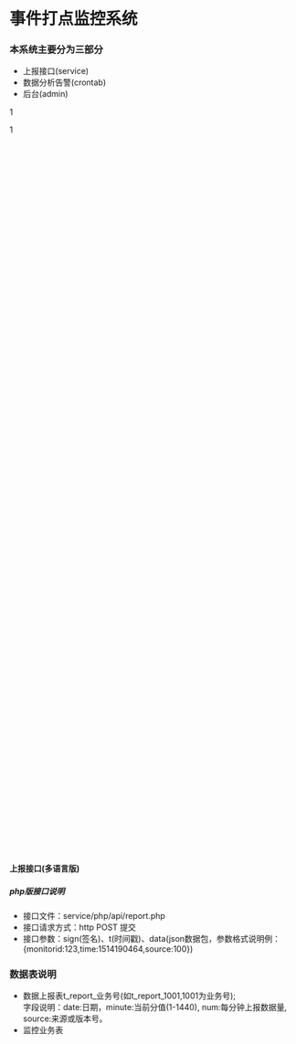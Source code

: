# 事件打点监控系统

### 本系统主要分为三部分
* <a herf="#service">上报接口(service)</a>
* 数据分析告警(crontab)
* 后台(admin)











































1
  























































































































1  
  
  
  
  
  
  
  
  
  
  
  
  
  
  
  
  
  
  
  
  
  
  
  
  
  
  
  
  
  
  
  
  
  
  
  
 <br /> 
 <br /> 
 <br /> 
 <br /> 
 <br /> 
 <br /> 
 <br /> 
 <br /> 
 <br /> 
 <br /> 
 <br /> 
 <br /> 
 <br /> 
 <br /> 
 <br /> 
 <br /> 
 <br /> 
 <br /> 
 <br /> 
 <br /> 
 <br /> 
 <br /> 
 <br /> 
 <br /> 
 <br /> 
 <br /> 
 <br /> 
 <br /> 
 <br /> 
 <br /> 
 <br /> 
 <br /> 
 <br /> 
 <br /> 
 <br /> 
 <br /> 
 <br /> 
 <br /> 
 <br /> 
 <br /> 
 <br /> 
 <br /> 
 <br /> 
 <br /> 
 <br /> 
 <br /> 
 <br /> 
 <br /> 
 <br /> 
 <br /> 
 <br /> 
 <br /> 
 <br /> 
 <br /> 
 <br /> 
 <br /> 
 <br /> 
 <br /> 
 <br /> 
 <br /> 
 <br /> 
 <br /> 
 <br /> 
 <br /> 
 <br /> 
 <br /> 
 <br /> 
 <br /> 
 <br /> 
 <br /> 
 <br /> 
 <br /> 
 <br /> 




















#### <a name="service">上报接口(多语言版)</a>
##### php版接口说明
* 接口文件：service/php/api/report.php
* 接口请求方式：http POST 提交
* 接口参数：sign(签名)、t(时间戳)、data(json数据包，参数格式说明例：{monitorid:123,time:1514190464,source:100})

### 数据表说明
+ 数据上报表t_report_业务号(如t_report_1001,1001为业务号);  
字段说明：date:日期，minute:当前分值(1-1440), num:每分钟上报数据量, source:来源或版本号。
+ 监控业务表

